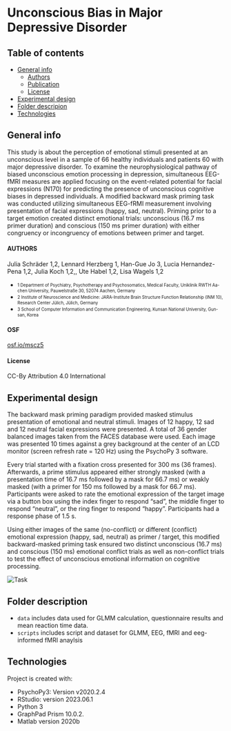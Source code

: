 # Unconscious Bias in Major Depressive Disorder

## Table of contents
* [General info](#general-info)
	* [Authors](#authors) 
	* [Publication](#OSF) 
	* [License](#license)
* [Experimental design](#experimental-design)
* [Folder descripion](#folder-description)
* [Technologies](#technologies)


## General info
This study is about the perception of emotional stimuli presented at an unconscious level in a sample of 66 healthy individuals and patients 60 with major depressive disorder. To examine the neurophysiological pathway of biased unconscious emotion processing in depression, simultaneous EEG-fMRI measures are applied focusing on the event-related potential for facial expressions (N170) for predicting the presence of unconscious cognitive biases in depressed individuals.
A modified backward mask priming task was conducted utilizing simultaneous EEG-fRMI measurement involving presentation of facial expressions (happy, sad, neutral). Priming prior to a target emotion created distinct emotional trials: unconscious (16.7 ms primer duration) and conscious (150 ms primer duration) with either congruency or incongruency of emotions between primer and target. 


#### AUTHORS
Julia Schräder 1,2, Lennard Herzberg 1, Han-Gue Jo 3, Lucia Hernandez-Pena 1,2, Julia Koch 1,2,, Ute Habel 1,2, Lisa Wagels 1,2

* <sub><sup>1 Department of Psychiatry, Psychotherapy and Psychosomatics, Medical Faculty, Uniklinik RWTH Aa-chen University, Pauwelstraße 30, 52074 Aachen, Germany</sup></sub>
* <sub><sup>2 Institute of Neuroscience and Medicine: JARA-Institute Brain Structure Function Relationship (INM 10), Research Center Jülich, Jülich, Germany</sup></sub>
* <sub><sup>3 School of Computer Information and Communication Engineering, Kunsan National University, Gun-san, Korea</sup></sub>


#### OSF 

[osf.io/mscz5](https://osf.io/bfrky)

#### License

CC-By Attribution 4.0 International 

## Experimental design

The backward mask priming paradigm provided masked stimulus presentation of emotional and neutral stimuli. Images of 12 happy, 12 sad and 12 neutral facial expressions were presented. A total of 36 gender balanced images taken from the FACES database were used. Each image was presented 10 times against a grey background at the center of an LCD monitor (screen refresh rate = 120 Hz) using the PsychoPy 3 software.

Every trial started with a fixation cross presented for 300 ms (36 frames). Afterwards, a prime stimulus appeared either strongly masked (with a presentation time of 16.7 ms followed by a mask for 66.7 ms) or weakly masked (with a primer for 150 ms followed by a mask for 66.7 ms). Participants were asked to rate the emotional expression of the target image via a button box using the index finger to respond “sad”, the middle finger to respond “neutral”, or the ring finger to respond “happy”. Participants had a response phase of 1.5 s. 

Using either images of the same (no-conflict) or different (conflict) emotional expression (happy, sad, neutral) as primer / target, this modified backward-masked priming task ensured two distinct unconscious (16.7 ms) and conscious (150 ms) emotional conflict trials as well as non-conflict trials to test the effect of unconscious emotional information on cognitive processing.

![Task](https://github.com/JuliaSchraeder/UnconsciousBias/assets/54576554/270e406b-83e8-4430-ac6d-9df84326ba85)

## Folder description

* `data` includes data used for GLMM calculation, questionnaire results and mean reaction time data. 
* `scripts` includes script and dataset for GLMM, EEG, fMRI and eeg-informed fMRI anaylsis 

## Technologies
Project is created with:
* PsychoPy3: Version v2020.2.4
* RStudio: version 2023.06.1
* Python 3
* GraphPad Prism 10.0.2.
* Matlab version 2020b


